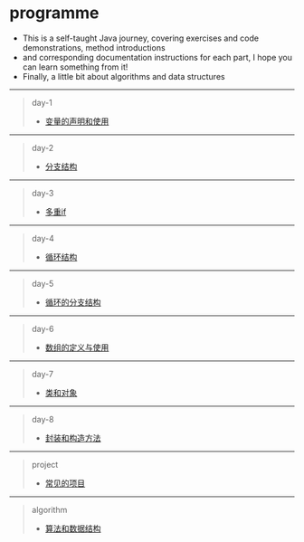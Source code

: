 # programme

- This is a self-taught Java journey, covering exercises and code demonstrations, method introductions
- and corresponding documentation instructions for each part, I hope you can learn something from it!
- Finally, a little bit about algorithms and data structures
****
> day-1 
> - [变量的声明和使用](https://github.com/ShenShizhe/java-programme/tree/main/java/day-1)
****
> day-2 
> - [分支结构](https://github.com/ShenShizhe/java-programme/tree/main/java/day-2)
****
> day-3 
> - [多重if](https://github.com/ShenShizhe/java-programme/tree/main/java/day-3)
****
>day-4 
> - [循环结构](https://github.com/ShenShizhe/java-programme/tree/main/java/day-4)
****
>day-5 
> - [循环的分支结构](https://github.com/ShenShizhe/java-programme/tree/main/java/day-5)
****
>day-6 
> - [数组的定义与使用](https://github.com/ShenShizhe/java-programme/tree/main/java/day-6)
****
>day-7 
> - [类和对象](https://github.com/ShenShizhe/java-programme/tree/main/java/day-7)
****
>day-8 
> - [封装和构造方法](https://github.com/ShenShizhe/java-programme/tree/main/java/day-8)


****
>project
> - [常见的项目](https://github.com/ShenShizhe/java-programme/tree/main/java/project)


****
>algorithm 
> - [算法和数据结构](https://github.com/ShenShizhe/java-programme/tree/main/java/algorithm)
